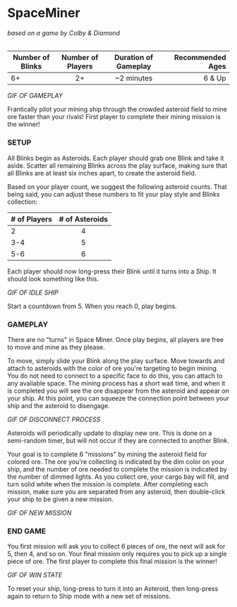 # SpaceMiner
###### based on a game by Colby & Diamond

| Number of Blinks | Number of Players | Duration of Gameplay | Recommended Ages |
|------------------|:-----------------:|:--------------------:|-----------------:|
| 6+               | 2+                |  ~2 minutes          | 6 & Up           |

_GIF OF GAMEPLAY_

Frantically pilot your mining ship through the crowded asteroid field to mine ore faster than your rivals! First player to complete their mining mission is the winner!

### SETUP

All Blinks begin as Asteroids. Each player should grab one Blink and take it aside. Scatter all remaining Blinks across the play surface, making sure that all Blinks are at least six inches apart, to create the asteroid field.

Based on your player count, we suggest the following asteroid counts. That being said, you can adjust these numbers to fit your play style and Blinks collection:

| # of Players | # of Asteroids |
|--------------|:--------------:|
| 2   | 4 |
| 3-4 | 5 |
| 5-6 | 6 |

Each player should now long-press their Blink until it turns into a Ship. It should look something like this.

_GIF OF IDLE SHIP_

Start a countdown from 5. When you reach 0, play begins.

### GAMEPLAY

There are no "turns" in Space Miner. Once play begins, all players are free to move and mine as they please.

To move, simply slide your Blink along the play surface. Move towards and attach to asteroids with the color of ore you're targeting to begin mining. You do not need to connect to a specific face to do this, you can attach to any available space. The mining process has a short wait time, and when it is completed you will see the ore disappear from the asteroid and appear on your ship. At this point, you can squeeze the connection point between your ship and the asteroid to disengage.

_GIF OF DISCONNECT PROCESS_

Asteroids will periodically update to display new ore. This is done on a semi-random timer, but will not occur if they are connected to another Blink. 

Your goal is to complete 6 "missions" by mining the asteroid field for colored ore. The ore you're collecting is indicated by the dim color on your ship, and the number of ore needed to complete the mission is indicated by the number of dimmed lights. As you collect ore, your cargo bay will fill, and turn solid white when the mission is complete. After completing each mission, make sure you are separated from any asteroid, then double-click your ship to be given a new mission.

_GIF OF NEW MISSION_

### END GAME

You first mission will ask you to collect 6 pieces of ore, the next will ask for 5, then 4, and so on. Your final mission only requires you to pick up a single piece of ore. The first player to complete this final mission is the winner!

_GIF OF WIN STATE_

To reset your ship, long-press to turn it into an Asteroid, then long-press again to return to Ship mode with a new set of missions.


